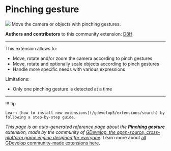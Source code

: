 # Pinching gesture

<img src="https://resources.gdevelop-app.com/assets/Icons/gesture-pinch.svg" class="extension-icon"></img>
Move the camera or objects with pinching gestures.

**Authors and contributors** to this community extension: [D8H](https://gd.games/D8H).

---

This extension allows to:
* Move, rotate and/or zoom the camera according to pinch gestures
* Move, rotate and optionally scale objects according to pinch gestures
* Handle more specific needs with various expressions

Limitations:
* Only one pinching gesture is detected at a time

---

!!! tip

    Learn [how to install new extensions](/gdevelop5/extensions/search) by following a step-by-step guide.

*This page is an auto-generated reference page about the **Pinching gesture** extension, made by the community of [GDevelop, the open-source, cross-platform game engine designed for everyone](https://gdevelop.io/).* Learn more about [all GDevelop community-made extensions here](/gdevelop5/extensions).
